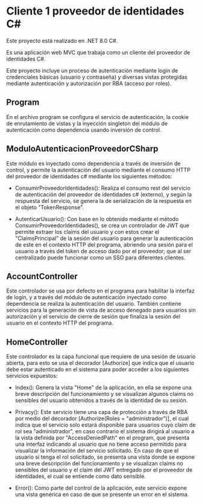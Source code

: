 # Cliente 1 proveedor de identidades C#

Este proyecto está realizado en .NET 8.0 C#.

Es una aplicación web MVC que trabaja como un cliente del proveedor de identidades C#.

Este proyecto incluye un proceso de autenticación mediante login de credenciales básicas (usuario y contraseña) y diversas vistas protegidas mediante autenticación y autorización por RBA (acceso por roles).

## Program

En el archivo program se configura el servicio de autenticación, la cookie de enrutamiento de vistas y la inyección singleton del módulo de autenticación como dependencia usando inversión de control.

## ModuloAutenticacionProveedorCSharp

Este módulo es inyectado como dependencia a través de inversión de control, y permite la autenticación del usuario mediante el consumo HTTP del proveedor de identidades c# mediante los siguientes métodos: 

- ConsumirProveedorIdentidades(): Realiza el consumo rest del servicio de autenticación del proveedor de identidades c# (externo), y según la respuesta del servicio, se genera la de serialización de la respuesta en el objeto "TokenResponse".

- AutenticarUsuario(): Con base en lo obtenido mediante el método ConsumirProveedorIdentidades(), se crea un controlador de JWT que permite extraer los claims del usuario y con estos crear el "ClaimsPrincipal" de la sesión del usuario para generar la autenticación de este en el contexto HTTP del programa, abriendo una sesión para el usuario a través del token de acceso dado por el proveedor; que al ser centralizado puede funcionar como un SSO para diferentes clientes. 

## AccountController 

Este controlador se usa por defecto en el programa para habilitar la interfaz de login, y a través del módulo de autenticación inyectado como dependencia se realiza la autenticación del usuario. También contiene servicios para la generación de vista de acceso denegado para usuarios sin autorización y el servicio de cierre de sesión que finaliza la sesión del usuario en el contexto HTTP del programa. 

## HomeController

Este controlador es la capa funcional que requiere de una sesión de usuario abierta, para esto se usa el decorador [Authorize] que indica que el usuario debe estar autenticado en el sistema para poder acceder a los siguientes servicios expuestos: 

- Index(): Genera la vista "Home" de la aplicación, en ella se expone una breve descripción del funcionamiento y se visualizan algunos claims no sensibles del usuario obtenidos a través de la identidad de su sesión. 

- Privacy(): Este servicio tiene una capa de protección a través de RBA por medio del decorador [Authorize(Roles = "administrador")], el cual indica que el servicio solo estará disponible para usuarios cuyo claim de rol sea "administrador", en caso contrario el sistema dirigirá al usuario a la vista definida por "AccessDeniedPath" en el program, que presenta una interfaz indicando al usuario que no tiene acceso permitido para visualizar la información del servicio solicitado. 
En caso de que el usuario sí tenga el rol solicitado, se presenta una vista donde se expone una breve descripción del funcionamiento y se visualizan claims no sensibles del usuario y el claim del JWT entregado por el proveedor de identidades, el cual se entiende como dato sensible. 

- Error(): Como parte del control de la aplicación, este servicio expone una vista genérica en caso de que se presente un error en el sistema. 
